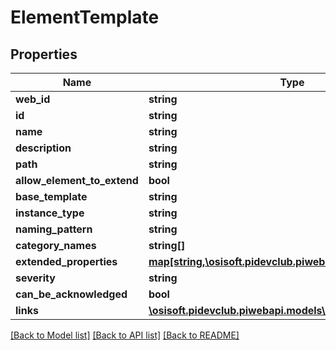 # ElementTemplate

## Properties
Name | Type | Description | Notes
------------ | ------------- | ------------- | -------------
**web_id** | **string** |  | [optional] 
**id** | **string** |  | [optional] 
**name** | **string** |  | [optional] 
**description** | **string** |  | [optional] 
**path** | **string** |  | [optional] 
**allow_element_to_extend** | **bool** |  | [optional] 
**base_template** | **string** |  | [optional] 
**instance_type** | **string** |  | [optional] 
**naming_pattern** | **string** |  | [optional] 
**category_names** | **string[]** |  | [optional] 
**extended_properties** | [**map[string,\osisoft.pidevclub.piwebapi.models\Value]**](Value.md) |  | [optional] 
**severity** | **string** |  | [optional] 
**can_be_acknowledged** | **bool** |  | [optional] 
**links** | [**\osisoft.pidevclub.piwebapi.models\ElementTemplateLinks**](ElementTemplateLinks.md) |  | [optional] 

[[Back to Model list]](../README.md#documentation-for-models) [[Back to API list]](../README.md#documentation-for-api-endpoints) [[Back to README]](../README.md)


